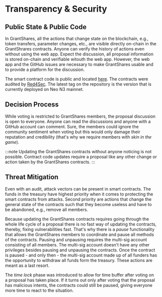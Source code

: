 ---
---

# Transparency & Security

## Public State & Public Code 

In GrantShares, all the actions that change state on the blockchain, e.g., token transfers, parameter changes, etc., are
visible directly on-chain in the GrantShrares contracts. Anyone can verify the history of actions even without using the
web app. Expect the discussion, all proposal information is stored on-chain and verifiable witouth the web app. However,
the web app and the GitHub issues are necessary to make GrantShares usable and to provide a platform for the discussion.

The smart contract code is public and located [here](https://github.com/axlabs/grantshares-contracts). The contracts
were audited by [Red4Sec](https://red4sec.com/en). The latest tag on the repository is the version that is currently
deployed on Neo N3 mainnet.

## Decision Process

While voting is restricted to GrantShares members, the proposal discussion is open to everyone. Anyone can read the
discussions and anyone with a GitHub account can comment. Sure, the members could ignore the community sentiment when
voting but this would only damage their reputation and credibility (that's why we require members with *skin in the
game*).

:::note
Updating the GrantShares contracts without anyone noticing is not possible. Contract code updates
require a proposal like any other change or action taken by the GrantShares contracts.
:::

## Threat Mitigation

Even with an audit, attack vectors can be present in smart contracts. The funds in the treasury have highest priority
when it comes to protecting the smart contracts from attacks. Second priority are actions that change the general state
of the contracts such that they become useless and have to be abandoned, e.g., remove all members.

Because updating the GrantShares contracts requires going through the whole life cycle of a proposal there is no fast
way of updating the contracts, thereby, fixing vulnerabilities fast. That's why there is a *pause* functionality that
allows the GrantShares members to coordinate and pause all methods of the contracts. Pausing and unpausing requires the
multi-sig account consisting of all members. The multi-sig account doesn't have any other privileges besides pausing and
unpausing the contracts. Once the contract is paused - and only then - the multi-sig account made up of all funders has
the opportunity to withdraw all funds form the treasury. These actions are meant as a last resort. 

The *time lock* phase was introduced to allow for time buffer after voting on a proposal has taken place. If it turns
out only after voting that the proposal has malicious intents, the contracts could still be paused, giving everyone more
time to react to the situation.